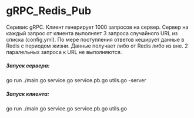 # gRPC_Redis_Pub

Серивис gRPC. Клиент генерирует 1000 запросов на сервер. Сервер на каждый запрос от клиента выполняет 3 запроса случайного URL из списка (config.yml). По мере поступления ответов кеширует данные в Redis с периодом жизни. Данные получает либо от Redis либо из вне. 2 паралельных запроса к URL не выполняются. 

##### Запуск сервера:
go run ./main.go service.go service.pb.go utils.go -server

##### Запуск клиента:
go run ./main.go service.go service.pb.go utils.go
